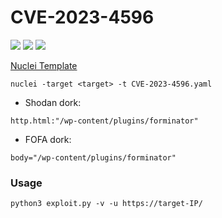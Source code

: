 # CVE-2023-4596 
![](https://img.shields.io/static/v1?label=Product&message=Wordpress&color=blue)
![](https://img.shields.io/static/v1?label=Version&message=Forminator%20<=%201.24&color=brighgreen)
![](https://img.shields.io/static/v1?label=Vulnerability&message=CVSSv3:%209.8.%20Unauthenticated%20Remote%20Command%20Execution&color=red)

[Nuclei Template](https://github.com/projectdiscovery/nuclei-templates/pull/8118/files)

```
nuclei -target <target> -t CVE-2023-4596.yaml
```

- Shodan dork:
```
http.html:"/wp-content/plugins/forminator"
```
- FOFA dork:
```
body="/wp-content/plugins/forminator"
```
### Usage
```
python3 exploit.py -v -u https://target-IP/
```

